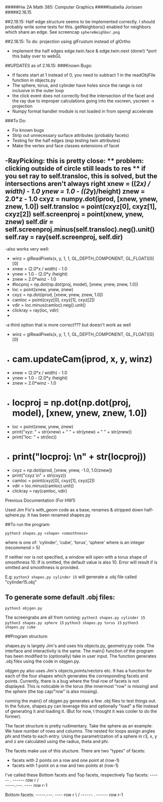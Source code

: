 #####Hw 2A Math 385: Computer Graphics
#####Isabella Jorissen
#####2.16.15

##2.19.15:
Half edge structure seems to be implemented correctly. I should probably write some tests for this.
getNeighbors() enabled for neighbors which share an edge. See screencap `sphereNeighbor.png`

##2.18.15:
To do: projection using glFrustum instead of glOrtho
* implement the half edges edge.twin.face & edge.twin.next (done!)
*port this baby over to webGL 


##UPDATES as of 2.16.15:
###Known Bugs:
  
  * If facets start at 1 instead of 0, you need to subtract 1 in the readObjFile function in objects.py
  * The sphere, torus, and cylinder have holes since the range is not inclusive in the outer loop
  * the click event does not correctly find the intersection of the facet and the ray due to improper calculations going into the xscreen, yscreen -> projection
  * Numpy format handler module is not loaded in from opengl accelerate 

###To Do:
  * Fix known bugs
  * Strip out unnecessary surface attributes (probably facets)
  * Testing for the half edges (esp testing twin attributes)
  * Make the vertex and face classes extensions of facet


-RayPicking: this is pretty close:
** problem: clicking outside of circle still leads to res
** if you set ray to self.transloc, this is solved, but the intersections aren't always right
  xnew = ((2*x) / width) - 1.0
  ynew = 1.0 - ((2*y)/height)
  znew = 2.0*z - 1.0
  cxyz = numpy.dot(iprod, [xnew, ynew, znew, 1.0])
  self.transloc = point(cxyz[0], cxyz[1], cxyz[2])
  self.screenproj = point(xnew, ynew, znew)
  self.dir = self.screenproj.minus(self.transloc).neg().unit()
  self.ray = ray(self.screenproj, self.dir)
-
-also works very well:
-  winz = glReadPixels(x, y, 1, 1, GL_DEPTH_COMPONENT, GL_FLOAT)[0][0]
-  xnew = (2.0*x / width) - 1.0
-  ynew = 1.0 - (2.0*y /height)
-  znew = 2.0*winz - 1.0
-  #locproj = np.dot(np.dot(proj, model), [xnew, ynew, znew, 1.0])
-  loc = point(xnew, ynew, znew)
-  cxyz = np.dot(iprod, [xnew, ynew, znew, 1.0])
-  camloc = point(cxyz[0], cxyz[1], cxyz[2])
-  vdir = loc.minus(camloc).neg().unit()
-  clickray = ray(loc, vdir)
-
-a third option that is more correct??? but doesn't work as well
-  winz = glReadPixels(x, y, 1, 1, GL_DEPTH_COMPONENT, GL_FLOAT)[0][0]
-  # cam.updateCam(iprod, x, y, winz)
-  xnew = (2.0*x / width) - 1.0
-  ynew = 1.0 - (2.0*y /height)
-  znew = 2.0*winz - 1.0
-  # locproj = np.dot(np.dot(proj, model), [xnew, ynew, znew, 1.0])
-  loc = point(xnew, ynew, znew)
-  print("xyz: " + str(xnew) + " " + str(ynew) + " " + str(znew))
-  print("loc: " + str(loc))
-  # print("locproj: \n" + str(locproj))
-  cxyz = np.dot(iprod, [xnew, ynew, -1.0, 1.0/znew])
-  print("cxyz \n" + str(cxyz))
-  camloc = point(cxyz[0], cxyz[1], cxyz[2])
-  vdir = loc.minus(camloc).unit()
-  clickray = ray(camloc, vdir)




Previous Documentation (For HW1)

Used Jim Fix's with_geom code as a base, renames & stripped down half-sphere.py. It has been renamed shapes.py


##To run the program:

`python3 shapes.py <shape> <smoothness>`

where <shape> is one of: 'cylinder', 'cube', 'torus', 'sphere'
where <smoothness> is an integer (recommend > 5)

If neither <shape> nor <smoothness> is not specified, a window will open with a torus shape of smoothness 10. If <smoothness> is omitted, the default value is also 10. Error will result if <shape> is omitted and smoothness is provided.

E.g: `python3 shapes.py cylinder 15` will generate a .obj file called "cylinder15.obj"

## To generate some default .obj files:

`python3 objgen.py`

The screengrabs are all from running:
`python3 shapes.py cylinder 15`
`python3 shapes.py sphere 15`
`python3 shapes.py torus 15`
`python3 shapes.py cube`



##Program structure:

shapes.py is largely Jim's and uses his objects.py, geometry.py code. The interface and interactivity is the same.  The main() function of the program has been modified to (optionally) take in user input. The function generates .obj files using the code in objgen.py.

objgen.py also uses Jim's objects,points/vectors etc. It has a function for each of the four shapes which generates the corresponding facets and points. Currently, there is a bug where the final row of facets is not displayed. This is noticable in the torus (the innermost "row" is missing) and the sphere (the top cap/"row" is also missing). 

running the main() of objgen.py generates a few .obj files to test things out. In the future, shapes.py can leverage this and optionally "load" a file instead of generating it and loading it. (But for now, I thought it was cooler to do the former).

The facet structure is pretty rudimentary. Take the sphere as an example:
We have <smoothness> number of rows and columns. The nested for loops assign angles phi and theta to each entry. Using the parametrization of a sphere in r3, x, y and z are calculated using the radius, theta and phi. 

The facets make use of this stucture. There are two "types" of facets:
  * facets with 2 points on a row and one point at (row-1) 
  * facets with 1 point on a row and two points at (row-1)

I've called these Bottom facets and Top facets, respectively
Top facets:
------ . ------ row r
			/ \
-----.---. ---- row r-1

Bottom facets:
-----.---. ---- row r
			\ /
------ . ------ row r-1